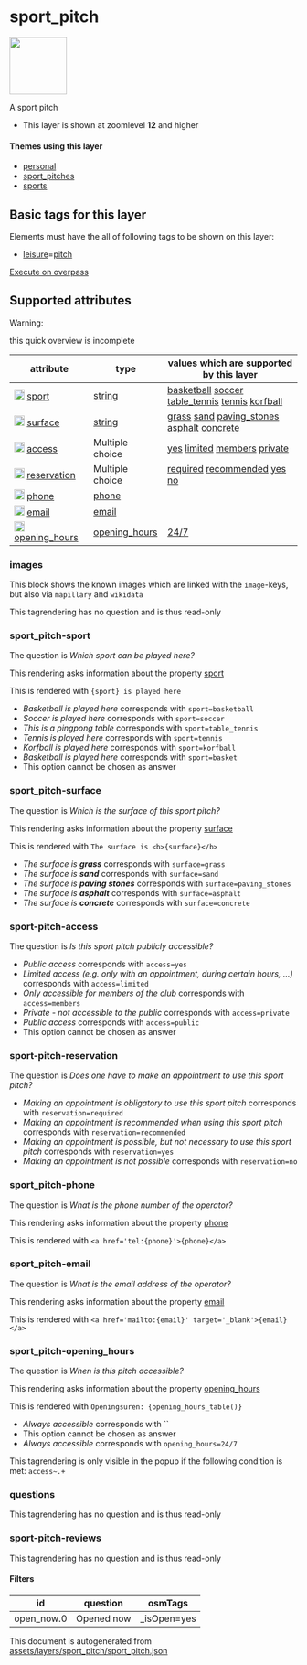 

 sport_pitch 
=============



<img src='https://mapcomplete.osm.be/circle:white;./assets/layers/sport_pitch/sport_pitch.svg' height="100px"> 

A sport pitch






  - This layer is shown at zoomlevel **12** and higher




#### Themes using this layer 





  - [personal](https://mapcomplete.osm.be/personal)
  - [sport_pitches](https://mapcomplete.osm.be/sport_pitches)
  - [sports](https://mapcomplete.osm.be/sports)




 Basic tags for this layer 
---------------------------



Elements must have the all of following tags to be shown on this layer:



  - <a href='https://wiki.openstreetmap.org/wiki/Key:leisure' target='_blank'>leisure</a>=<a href='https://wiki.openstreetmap.org/wiki/Tag:leisure%3Dpitch' target='_blank'>pitch</a>


[Execute on overpass](http://overpass-turbo.eu/?Q=%5Bout%3Ajson%5D%5Btimeout%3A90%5D%3B(%20%20%20%20nwr%5B%22leisure%22%3D%22pitch%22%5D(%7B%7Bbbox%7D%7D)%3B%0A)%3Bout%20body%3B%3E%3Bout%20skel%20qt%3B)



 Supported attributes 
----------------------



Warning: 

this quick overview is incomplete



attribute | type | values which are supported by this layer
----------- | ------ | ------------------------------------------
[<img src='https://mapcomplete.osm.be/assets/svg/statistics.svg' height='18px'>](https://taginfo.openstreetmap.org/keys/sport#values) [sport](https://wiki.openstreetmap.org/wiki/Key:sport) | [string](../SpecialInputElements.md#string) | [basketball](https://wiki.openstreetmap.org/wiki/Tag:sport%3Dbasketball) [soccer](https://wiki.openstreetmap.org/wiki/Tag:sport%3Dsoccer) [table_tennis](https://wiki.openstreetmap.org/wiki/Tag:sport%3Dtable_tennis) [tennis](https://wiki.openstreetmap.org/wiki/Tag:sport%3Dtennis) [korfball](https://wiki.openstreetmap.org/wiki/Tag:sport%3Dkorfball)
[<img src='https://mapcomplete.osm.be/assets/svg/statistics.svg' height='18px'>](https://taginfo.openstreetmap.org/keys/surface#values) [surface](https://wiki.openstreetmap.org/wiki/Key:surface) | [string](../SpecialInputElements.md#string) | [grass](https://wiki.openstreetmap.org/wiki/Tag:surface%3Dgrass) [sand](https://wiki.openstreetmap.org/wiki/Tag:surface%3Dsand) [paving_stones](https://wiki.openstreetmap.org/wiki/Tag:surface%3Dpaving_stones) [asphalt](https://wiki.openstreetmap.org/wiki/Tag:surface%3Dasphalt) [concrete](https://wiki.openstreetmap.org/wiki/Tag:surface%3Dconcrete)
[<img src='https://mapcomplete.osm.be/assets/svg/statistics.svg' height='18px'>](https://taginfo.openstreetmap.org/keys/access#values) [access](https://wiki.openstreetmap.org/wiki/Key:access) | Multiple choice | [yes](https://wiki.openstreetmap.org/wiki/Tag:access%3Dyes) [limited](https://wiki.openstreetmap.org/wiki/Tag:access%3Dlimited) [members](https://wiki.openstreetmap.org/wiki/Tag:access%3Dmembers) [private](https://wiki.openstreetmap.org/wiki/Tag:access%3Dprivate)
[<img src='https://mapcomplete.osm.be/assets/svg/statistics.svg' height='18px'>](https://taginfo.openstreetmap.org/keys/reservation#values) [reservation](https://wiki.openstreetmap.org/wiki/Key:reservation) | Multiple choice | [required](https://wiki.openstreetmap.org/wiki/Tag:reservation%3Drequired) [recommended](https://wiki.openstreetmap.org/wiki/Tag:reservation%3Drecommended) [yes](https://wiki.openstreetmap.org/wiki/Tag:reservation%3Dyes) [no](https://wiki.openstreetmap.org/wiki/Tag:reservation%3Dno)
[<img src='https://mapcomplete.osm.be/assets/svg/statistics.svg' height='18px'>](https://taginfo.openstreetmap.org/keys/phone#values) [phone](https://wiki.openstreetmap.org/wiki/Key:phone) | [phone](../SpecialInputElements.md#phone) | 
[<img src='https://mapcomplete.osm.be/assets/svg/statistics.svg' height='18px'>](https://taginfo.openstreetmap.org/keys/email#values) [email](https://wiki.openstreetmap.org/wiki/Key:email) | [email](../SpecialInputElements.md#email) | 
[<img src='https://mapcomplete.osm.be/assets/svg/statistics.svg' height='18px'>](https://taginfo.openstreetmap.org/keys/opening_hours#values) [opening_hours](https://wiki.openstreetmap.org/wiki/Key:opening_hours) | [opening_hours](../SpecialInputElements.md#opening_hours) | [24/7](https://wiki.openstreetmap.org/wiki/Tag:opening_hours%3D24/7)




### images 



This block shows the known images which are linked with the `image`-keys, but also via `mapillary` and `wikidata`

This tagrendering has no question and is thus read-only





### sport_pitch-sport 



The question is  *Which sport can be played here?*

This rendering asks information about the property  [sport](https://wiki.openstreetmap.org/wiki/Key:sport) 

This is rendered with  `{sport} is played here`





  - *Basketball is played here*  corresponds with  `sport=basketball`
  - *Soccer is played here*  corresponds with  `sport=soccer`
  - *This is a pingpong table*  corresponds with  `sport=table_tennis`
  - *Tennis is played here*  corresponds with  `sport=tennis`
  - *Korfball is played here*  corresponds with  `sport=korfball`
  - *Basketball is played here*  corresponds with  `sport=basket`
  - This option cannot be chosen as answer




### sport_pitch-surface 



The question is  *Which is the surface of this sport pitch?*

This rendering asks information about the property  [surface](https://wiki.openstreetmap.org/wiki/Key:surface) 

This is rendered with  `The surface is <b>{surface}</b>`





  - *The surface is <b>grass</b>*  corresponds with  `surface=grass`
  - *The surface is <b>sand</b>*  corresponds with  `surface=sand`
  - *The surface is <b>paving stones</b>*  corresponds with  `surface=paving_stones`
  - *The surface is <b>asphalt</b>*  corresponds with  `surface=asphalt`
  - *The surface is <b>concrete</b>*  corresponds with  `surface=concrete`




### sport-pitch-access 



The question is  *Is this sport pitch publicly accessible?*





  - *Public access*  corresponds with  `access=yes`
  - *Limited access (e.g. only with an appointment, during certain hours, …)*  corresponds with  `access=limited`
  - *Only accessible for members of the club*  corresponds with  `access=members`
  - *Private - not accessible to the public*  corresponds with  `access=private`
  - *Public access*  corresponds with  `access=public`
  - This option cannot be chosen as answer




### sport-pitch-reservation 



The question is  *Does one have to make an appointment to use this sport pitch?*





  - *Making an appointment is obligatory to use this sport pitch*  corresponds with  `reservation=required`
  - *Making an appointment is recommended when using this sport pitch*  corresponds with  `reservation=recommended`
  - *Making an appointment is possible, but not necessary to use this sport pitch*  corresponds with  `reservation=yes`
  - *Making an appointment is not possible*  corresponds with  `reservation=no`




### sport_pitch-phone 



The question is  *What is the phone number of the operator?*

This rendering asks information about the property  [phone](https://wiki.openstreetmap.org/wiki/Key:phone) 

This is rendered with  `<a href='tel:{phone}'>{phone}</a>`





### sport_pitch-email 



The question is  *What is the email address of the operator?*

This rendering asks information about the property  [email](https://wiki.openstreetmap.org/wiki/Key:email) 

This is rendered with  `<a href='mailto:{email}' target='_blank'>{email}</a>`





### sport_pitch-opening_hours 



The question is  *When is this pitch accessible?*

This rendering asks information about the property  [opening_hours](https://wiki.openstreetmap.org/wiki/Key:opening_hours) 

This is rendered with  `Openingsuren: {opening_hours_table()}`





  - *Always accessible*  corresponds with  ``
  - This option cannot be chosen as answer
  - *Always accessible*  corresponds with  `opening_hours=24/7`


This tagrendering is only visible in the popup if the following condition is met: `access~.+`



### questions 



This tagrendering has no question and is thus read-only





### sport-pitch-reviews 



This tagrendering has no question and is thus read-only





#### Filters 





id | question | osmTags
---- | ---------- | ---------
open_now.0 | Opened now | _isOpen=yes
 

This document is autogenerated from [assets/layers/sport_pitch/sport_pitch.json](https://github.com/pietervdvn/MapComplete/blob/develop/assets/layers/sport_pitch/sport_pitch.json)